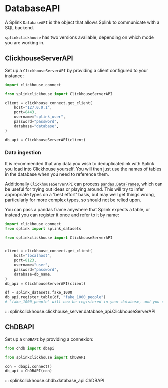 # DatabaseAPI

A Splink `DatabaseAPI` is the object that allows Splink to communicate with a SQL backend.

`splinkclickhouse` has two versions available, depending on which mode you are working in.

## ClickhouseServerAPI

Set up a `ClickhouseServerAPI` by providing a client configured to your instance:
```python
import clickhouse_connect

from splinkclickhouse import ClickhouseServerAPI

client = clickhouse_connect.get_client(
    host="127.0.0.1",
    port=8443,
    username="splink_user",
    password="password",
    database="database",
)

db_api = ClickhouseServerAPI(client)
```

### Data ingestion

It is recommended that any data you wish to deduplicate/link with Splink you load into Clickhouse yourself. You will then just use the names of tables in the database when you need to reference them.

Additionally `ClickhouseServerAPI` can process [`pandas.DataFrame`s](https://pandas.pydata.org/pandas-docs/stable/reference/api/pandas.DataFrame.html), which can be useful for trying out ideas or playing around. This will try to infer appropriate types on a 'best effort' basis, but may well get things wrong, particularly for more complex types, so should not be relied upon.

You can pass a pandas frame anywhere that Splink expects a table, or instead you can register it once and refer to it by name:
```python
import clickhouse_connect
from splink import splink_datasets

from splinkclickhouse import ClickhouseServerAPI


client = clickhouse_connect.get_client(
    host="localhost",
    port=8123,
    username="user",
    password="password",
    database=db_name,
)
db_api = ClickhouseServerAPI(client)

df = splink_datasets.fake_1000
db_api.register_table(df, "fake_1000_people")
# 'fake_1000_people' will now be registered in your database, and you can refer to this for further Splink operations
```

::: splinkclickhouse.clickhouse_server.database_api.ClickhouseServerAPI

## ChDBAPI

Set up a `ChDBAPI` by providing a connexion:
```python
from chdb import dbapi

from splinkclickhouse import ChDBAPI

con = dbapi.connect()
db_api = ChDBAPI(con)
```

::: splinkclickhouse.chdb.database_api.ChDBAPI
